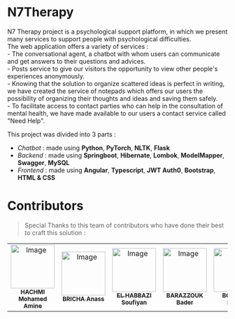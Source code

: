 # N7Therapy
N7 Therapy project is a psychological support platform, in which we present many services to support people with psychological difficulties.<br>
The web application offers a variety of services :<br>
     - The conversational agent, a chatbot with whom users can communicate and get answers to their questions and advices.<br>
     - Posts service to give our visitors the opportunity to view other people's experiences anonymously.<br>
     - Knowing that the solution to organize scattered ideas is perfect in writing, we have created the service of notepads which offers our users the possibility of organizing their thoughts and ideas and saving them safely.<br>
     - To facilitate access to contact parties who can help in the consultation of mental health, we have made available to our users a contact service called "Need Help".<br>

This project was divided into 3 parts :
- *Chatbot* : made using **Python**, **PyTorch**, **NLTK**, **Flask**
- *Backend* : made using **Springboot**, **Hibernate**, **Lombok**, **ModelMapper**, **Swagger**, **MySQL**
- *Frontend* : made using **Angular**, **Typescript**, **JWT Auth0**, **Bootstrap**, **HTML & CSS**

# Contributors

 >  Special Thanks to this team of contributors who have done their best to craft this solution :

<table>
  <tr>
    <td align="center"><a href="https://github.com/n4rk">
            <img src="https://avatars.githubusercontent.com/u/62244067" width="100px;" alt="Image"/><br/>
            <sub><b>HACHMI Mohamed Amine</b></sub></a>
    </td>
    <td align="center"><a href="https://github.com/Anass-Bricha">
    <img src="[https://w7.pngwing.com/pngs/613/636/png-transparent-computer-icons-user-profile-male-avatar-avatar-heroes-logo-black.png](https://static.vecteezy.com/system/resources/previews/002/318/271/original/user-profile-icon-free-vector.jpg)" width="100px;" alt="Image"/><br/>
      <sub><b>BRICHA Anass</b></sub></a>
    </td>
    <td align="center"><a href="https://github.com/soufiyanelhabbazi">
          <img src="https://avatars.githubusercontent.com/u/98288338?v=4" width="100px;" alt="Image"/><br/>
          <sub><b>EL HABBAZI Soufiyan</b></sub></a>
    </td>
    <td align="center"><a href="https://github.com/bader-barazzouk">
          <img src="[https://w7.pngwing.com/pngs/613/636/png-transparent-computer-icons-user-profile-male-avatar-avatar-heroes-logo-black.png](https://static.vecteezy.com/system/resources/previews/002/318/271/original/user-profile-icon-free-vector.jpg)" width="100px;" alt="Image"/><br/>
      <sub><b>BARAZZOUK Bader</b></sub></a>
    </td>
    <td align="center"><a href="https://github.com/issam-killua">
          <img src="https://avatars.githubusercontent.com/u/84025834?v=4" width="100px;" alt="Image"/><br/>
          <sub><b>BOUIZOU Issam</b></sub></a>
    </td>
  </tr>
</table>
